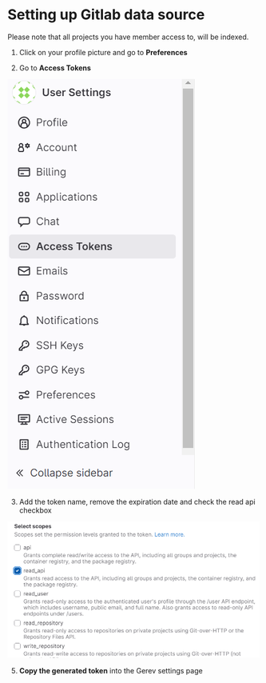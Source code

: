 # Setting up Gitlab data source

Please note that all projects you have member access to, will be indexed.

1. Click on your profile picture and go to **Preferences**

2. Go to **Access Tokens**

![Access Tokens](./access_tokens.png)

3. Add the token name, remove the expiration date and check the read api checkbox

![token](./read_api.png)

5. **Copy the generated token** into the Gerev settings page